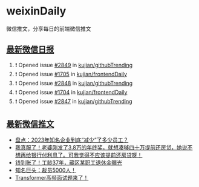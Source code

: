 # weixinDaily
微信推文，分享每日的前端微信推文

## [最新微信日报](https://github.com/kujian/weixinDaily/issues)

<!--START_SECTION:activity-->
1. ❗ Opened issue [#2849](https://github.com/kujian/githubTrending/issues/2849) in [kujian/githubTrending](https://github.com/kujian/githubTrending)
2. ❗ Opened issue [#1705](https://github.com/kujian/frontendDaily/issues/1705) in [kujian/frontendDaily](https://github.com/kujian/frontendDaily)
3. ❗ Opened issue [#2848](https://github.com/kujian/githubTrending/issues/2848) in [kujian/githubTrending](https://github.com/kujian/githubTrending)
4. ❗ Opened issue [#1704](https://github.com/kujian/frontendDaily/issues/1704) in [kujian/frontendDaily](https://github.com/kujian/frontendDaily)
5. ❗ Opened issue [#2847](https://github.com/kujian/githubTrending/issues/2847) in [kujian/githubTrending](https://github.com/kujian/githubTrending)
<!--END_SECTION:activity-->


## [最新微信推文](https://weixin.qdkfweb.cn/)

<!-- BLOG-POST-LIST:START -->
- [盘点：2023年知名企业到底“减少”了多少员工？](https://weixin.qdkfweb.cn/43351.html)
- [我真服了！老婆刚发了3.8万的年终奖，就想凑够四十万提前还房贷，她说不想再给银行付利息了。可我觉得不应该提前还房贷呀！](https://weixin.qdkfweb.cn/43342.html)
- [钱到账了！工龄37年，藏区某职工退休金曝光](https://weixin.qdkfweb.cn/43343.html)
- [知名巨头：裁员5000人！](https://weixin.qdkfweb.cn/43369.html)
- [Transformer高频面试题来了！](https://weixin.qdkfweb.cn/43370.html)
<!-- BLOG-POST-LIST:END -->